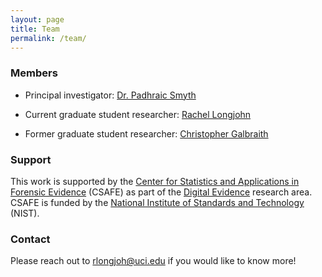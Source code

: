 ```yaml
---
layout: page
title: Team
permalink: /team/
---
```


### Members

* Principal investigator: <a href="https://www.ics.uci.edu/~smyth/">Dr. Padhraic Smyth</a>

* Current graduate student researcher: <a href="https://rlongjohn.github.io">Rachel Longjohn</a>

* Former graduate student researcher: <a href="https://www.ics.uci.edu/~galbraic/">Christopher Galbraith</a>

### Support

This work is supported by the <a href="https://forensicstats.org/">Center for Statistics and Applications in Forensic Evidence</a> (CSAFE) as part of the <a href="https://forensicstats.org/digital-evidence/">Digital Evidence</a> research area. CSAFE is funded by the <a href="https://www.nist.gov/">National Institute of Standards and Technology</a> (NIST).

### Contact

Please reach out to [rlongjoh@uci.edu](mailto:rlongjoh@uci.edu) if you would like to know more!
